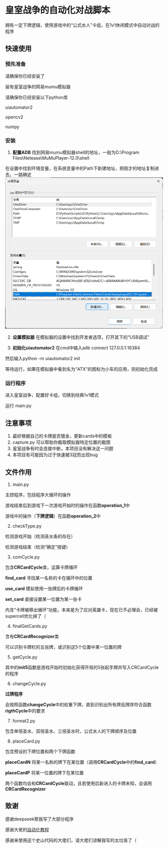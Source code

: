 # 皇室战争的自动化对战脚本
拥有一定下牌逻辑，使用游戏中的“公式水人”卡组，在1v1休闲模式中自动对战的程序

## 快速使用
### 预先准备
请确保你已经安装了

装有皇室战争的网易mumu模拟器

请确保你已经安装以下python库

uiautomator2

opencv2

numpy

### 安装
1. **配置ADB**
找到网易mumu模拟器shell的地址，一般为D:\Program Files\Netease\MuMuPlayer-12.0\shell

在设置中找到环境变量，在系统变量中的Path下新建地址，把刚才的地址复制进去，一路确定
![alt text](image.png)

2. **设置模拟器**
在模拟器的设置中找到开发者选项，打开其下的“USB调试”

3. **初始化uiautomator2**
在cmd中输入adb connect 127.0.0.1:16384

然后输入python -m uiautomator2 init

等待运行，如果在模拟器中看到名为“ATX”的图标为小车的应用，则初始化完成
### 运行程序
进入皇室战争，配置好卡组，切换到经典1v1模式

运行 main.py

## 注意事项
1. 最好根据自己的卡牌是否镀金，更新cards中的模板
2. capture.py 可以帮助你截取模拟器特定位置的截图
3. 皇室战争有时会连接中断，本项目没有解决这一问题
4. 本项目有可能因为过于快速被3冠而出现bug

## 文件作用
1. main.py 

主控程序，包括程序大循环的操作

游戏结束后到游戏下一次游戏开始时的操作在函数**operation_1**中

游戏中的操作（**下牌逻辑**）在函数**operation_2**中

2. checkType.py

检测游戏开始（检测圣水条的存在）

检测游戏结束（检测“确定”按键）

3. comCycle.py

包含**CRCardCycle**类，运算卡牌循环

**find_card** 寻找某一名称的卡在循环中的位置

**use_card** 模拟使用一张牌后的卡牌循环

**set_card** 直接设置某一位置为某一张卡

内含“卡牌被移出循环”功能，本来是为了应对英雄卡，现在已不必理会，已经被supercell优化掉了（

4. finalGetCards.py

含有**CRCardRecognizer**类

可以识别卡牌栏的五张牌，或识别这5个位置中某一位置的牌

5. getCycle.py

其中的**init5**函数是游戏开始时初始化获得开局的5张起手牌并写入CRCardCycle的程序

6. changeCycle.py

**过牌程序**

会按照函数**changeCycle**中的权重下牌，直到识别出所有牌且牌序符合函数**rigthCycle**中的要求

7. format2.py

包含单倍圣水、双倍圣水、三倍圣水时，公式水人的下牌顺序及位置

8. placeCard.py

包含预设的下牌位置和两个下牌函数

**placeCardN** 将某一名称的牌下在某位置（调用**CRCardCycle**中的**find_card**）

**placeCardP** 将某一位置的牌下在某位置

两个函数均会和**CRCardCycle**联动，且若使用后新进入的卡牌未知，会调用**CRCardRecognizer**

## 致谢

感谢deepseek帮我写了大部分程序

感谢大佬的[自动化教程](https://blog.csdn.net/sijia5135/article/details/105492779)

感谢来使用这个史山代码的大佬们，请大佬们谅解我写的太垃圾了（

